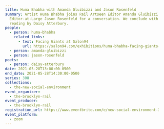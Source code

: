 ```yaml
---
title: Huma Bhabha with Amanda Gluibizzi and Jason Rosenfeld
summary: Artist Huma Bhabha joins Rail Artseen Editor Amanda Gluibizzi and
  Editor-at-Large Jason Rosenfeld for a conversation. We conclude with a poetry
  reading by Daisy Atterbury.
people:
  - person: huma-bhabha
    related_links:
      - text: Facing Giants at Salon94
        url: https://salon94.com/exhibitions/huma-bhabha-facing-giants-2021
  - person: amanda-gluibizzi
  - person: jason-rosenfeld
poets:
  - person: daisy-atterbury
date: 2021-05-28T13:00:00-0500
end_date: 2021-05-28T14:30:00-0500
series: 308
collections:
  - the-new-social-environment
event_organizer:
  - the-brooklyn-rail
event_producer:
  - the-brooklyn-rail
registration_url: https://www.eventbrite.com/e/new-social-environment-308-huma-bhabha-tickets-156146304801
event_platform:
  - zoom
---
```

